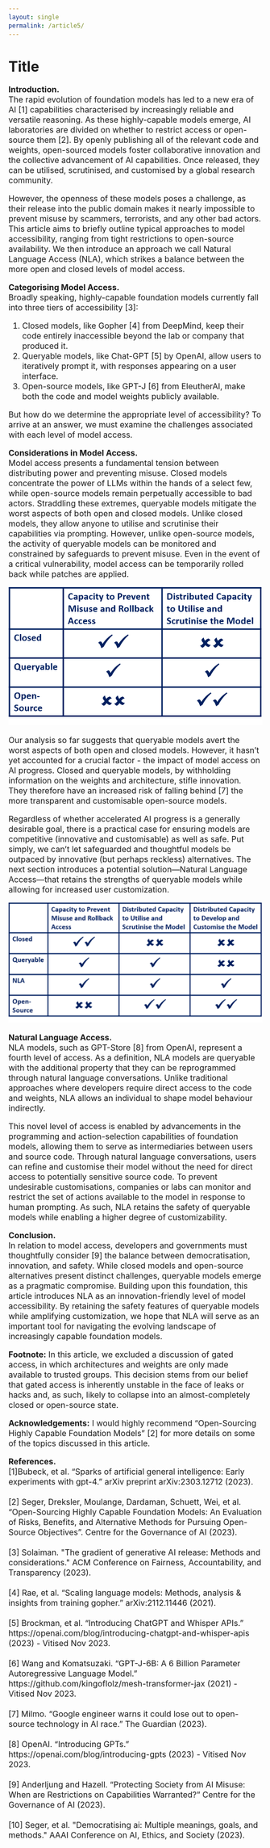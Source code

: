```yaml
---
layout: single
permalink: /article5/
---
```

<h1>Title</h1>

<p style="font-size: 16px;"><b>Introduction.</b><br>
The rapid evolution of foundation models has led to a new era of AI [1] capabilities characterised by increasingly reliable and versatile reasoning. As these highly-capable models emerge, AI laboratories are divided on whether to restrict access or open-source them [2]. By openly publishing all of the relevant code and weights, open-sourced models foster collaborative innovation and the collective advancement of AI capabilities. Once released, they can be utilised, scrutinised, and customised by a global research community. <br>

<p style="font-size: 16px;">However, the openness of these models poses a challenge, as their release into the public domain makes it nearly impossible to prevent misuse by scammers, terrorists, and any other bad actors. This article aims to briefly outline typical approaches to model accessibility, ranging from tight restrictions to open-source availability. We then introduce an approach we call Natural Language Access (NLA), which strikes a balance between the more open and closed levels of model access. <br>

<p style="font-size: 16px;"><b>Categorising Model Access.</b><br>
Broadly speaking, highly-capable foundation models currently fall into three tiers of accessibility [3]:<br>
<ol style="font-size: 16px;">
<li>Closed models, like Gopher [4] from DeepMind, keep their code entirely inaccessible beyond the lab or company that produced it.</li>
<li>Queryable models, like Chat-GPT [5] by OpenAI, allow users to iteratively prompt it, with responses appearing on a user interface.</li>
<li>Open-source models, like GPT-J [6] from EleutherAI, make both the code and model weights publicly available.</li>
</ol>
<p style="font-size: 16px;">But how do we determine the appropriate level of accessibility? To arrive at an answer, we must examine the challenges associated with each level of model access.
<br>

<p style="font-size: 16px;"><b>Considerations in Model Access.</b><br>
Model access presents a fundamental tension between distributing power and preventing misuse. Closed models concentrate the power of LLMs within the hands of a select few, while open-source models remain perpetually accessible to bad actors. Straddling these extremes, queryable models mitigate the worst aspects of both open and closed models. Unlike closed models, they allow anyone to utilise and scrutinise their capabilities via prompting. However, unlike open-source models, the activity of queryable models can be monitored and constrained by safeguards to prevent misuse. Even in the event of a critical vulnerability, model access can be temporarily rolled back while patches are applied. <br>

<p align="center">
  <img src="/art5_1.png" alt="Alt Text">
</p>

<p style="font-size: 16px;">Our analysis so far suggests that queryable models avert the worst aspects of both open and closed models. However, it hasn’t yet accounted for a crucial factor - the impact of model access on AI progress. Closed and queryable models, by withholding information on the weights and architecture, stifle innovation. They therefore have an increased risk of falling behind [7] the more transparent and customisable open-source models. <br>

<p style="font-size: 16px;">Regardless of whether accelerated AI progress is a generally desirable goal, there is a practical case for ensuring models are competitive (innovative and customisable) as well as safe. Put simply, we can’t let safeguarded and thoughtful models be outpaced by innovative (but perhaps reckless) alternatives. The next section introduces a potential solution—Natural Language Access—that retains the strengths of queryable models while allowing for increased user customization.<br>

<p align="center">
  <img src="/art5_2.png" alt="Alt Text">
</p>

<p style="font-size: 16px;"><b>Natural Language Access.</b><br>
NLA models, such as GPT-Store [8] from OpenAI, represent a fourth level of access. As a definition, NLA models are queryable with the additional property that they can be reprogrammed through natural language conversations. Unlike traditional approaches where developers require direct access to the code and weights, NLA allows an individual to shape model behaviour indirectly. 
<br>

<p style="font-size: 16px;">This novel level of access is enabled by advancements in the programming and action-selection capabilities of foundation models, allowing them to serve as intermediaries between users and source code. Through natural language conversations, users can refine and customise their model without the need for direct access to potentially sensitive source code. To prevent undesirable customisations, companies or labs can monitor and restrict the set of actions available to the model in response to human prompting. As such, NLA retains the safety of queryable models while enabling a higher degree of customizability. <br>

<p style="font-size: 16px;"><b>Conclusion.</b><br>
In relation to model access, developers and governments must thoughtfully consider [9] the balance between democratisation, innovation, and safety. While closed models and open-source alternatives present distinct challenges, queryable models emerge as a pragmatic compromise. Building upon this foundation, this article introduces NLA as an innovation-friendly level of model accessibility. By retaining the safety features of queryable models while amplifying customization, we hope that NLA will serve as an important tool for navigating the evolving landscape of increasingly capable foundation models.<br>

<p style="font-size: 16px;"><b>Footnote:</b>
In this article, we excluded a discussion of gated access, in which architectures and weights are only made available to trusted groups. This decision stems from our belief that gated access is inherently unstable in the face of leaks or hacks and, as such, likely to collapse into an almost-completely closed or open-source state.<br>

<p style="font-size: 16px;"><b>Acknowledgements:</b>
 I would highly recommend “Open-Sourcing Highly Capable Foundation Models” [2] for more details on some of the topics discussed in this article. <br>
  
<p style="font-size: 16px;"><b>References.</b><br>
[1]Bubeck, et al. “Sparks of artificial general intelligence: Early experiments with gpt-4.” arXiv preprint arXiv:2303.12712 (2023). <br>
<br>
[2] Seger, Dreksler, Moulange, Dardaman, Schuett, Wei, et al. “Open-Sourcing Highly Capable
Foundation Models: An Evaluation of Risks, Benefits, and Alternative Methods for Pursuing Open-Source Objectives”. Centre for the Governance of AI (2023).<br>
<br>
[3]  Solaiman. "The gradient of generative AI release: Methods and considerations." ACM Conference on Fairness, Accountability, and Transparency (2023). <br>
<br>
[4] Rae, et al. “Scaling language models: Methods, analysis & insights from training gopher.” arXiv:2112.11446 (2021). <br>
<br>
[5] Brockman, et al. “Introducing ChatGPT and Whisper APIs.” https://openai.com/blog/introducing-chatgpt-and-whisper-apis (2023) - Vitised Nov 2023. <br>
<br>
[6] Wang and Komatsuzaki. “GPT-J-6B: A 6 Billion Parameter Autoregressive Language Model.” https://github.com/kingoflolz/mesh-transformer-jax (2021) - Vitised Nov 2023. <br>
<br>
[7] Milmo. “Google engineer warns it could lose out to open-source technology in AI race.” The Guardian (2023). <br>
<br>
[8] OpenAI. “Introducing GPTs.” https://openai.com/blog/introducing-gpts (2023) - Vitised Nov 2023. <br>
<br>
[9] Anderljung and Hazell. “Protecting Society from AI Misuse: When are Restrictions on Capabilities Warranted?” Centre for the Governance of AI (2023). <br>
<br>
[10] Seger, et al. "Democratising ai: Multiple meanings, goals, and methods." AAAI Conference on AI, Ethics, and Society (2023). <br>
